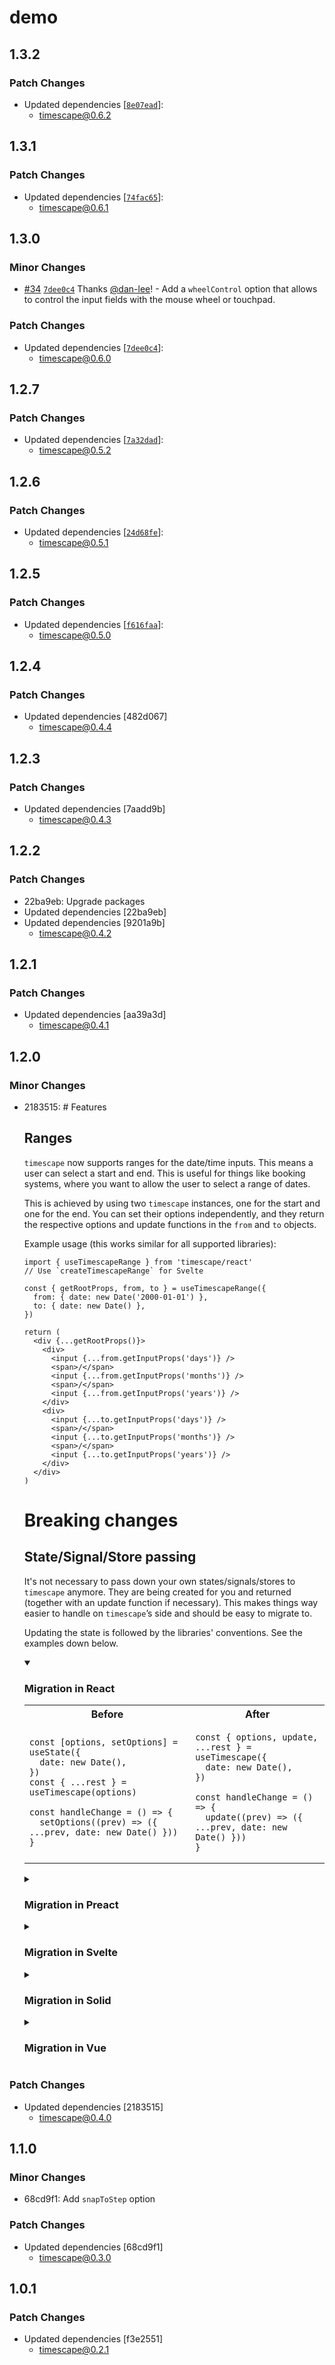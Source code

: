 # demo

## 1.3.2

### Patch Changes

- Updated dependencies [[`8e07ead`](https://github.com/dan-lee/timescape/commit/8e07ead9fe30f16cfdb7be0da6369d786dee06af)]:
  - timescape@0.6.2

## 1.3.1

### Patch Changes

- Updated dependencies [[`74fac65`](https://github.com/dan-lee/timescape/commit/74fac65b95f871e6c37edc6edb0ff16495183903)]:
  - timescape@0.6.1

## 1.3.0

### Minor Changes

- [#34](https://github.com/dan-lee/timescape/pull/34) [`7dee0c4`](https://github.com/dan-lee/timescape/commit/7dee0c4b031230a00654d8fc9c96d18318b0d3c9) Thanks [@dan-lee](https://github.com/dan-lee)! - Add a `wheelControl` option that allows to control the input fields with the mouse wheel or touchpad.

### Patch Changes

- Updated dependencies [[`7dee0c4`](https://github.com/dan-lee/timescape/commit/7dee0c4b031230a00654d8fc9c96d18318b0d3c9)]:
  - timescape@0.6.0

## 1.2.7

### Patch Changes

- Updated dependencies [[`7a32dad`](https://github.com/dan-lee/timescape/commit/7a32dad8e37dc481d180b5e87169ec0abf3a9304)]:
  - timescape@0.5.2

## 1.2.6

### Patch Changes

- Updated dependencies [[`24d68fe`](https://github.com/dan-lee/timescape/commit/24d68fe1411de8f1276de8e79a649188618521bf)]:
  - timescape@0.5.1

## 1.2.5

### Patch Changes

- Updated dependencies [[`f616faa`](https://github.com/dan-lee/timescape/commit/f616faa325f5d98dc530c030d4d26578adcb01ec)]:
  - timescape@0.5.0

## 1.2.4

### Patch Changes

- Updated dependencies [482d067]
  - timescape@0.4.4

## 1.2.3

### Patch Changes

- Updated dependencies [7aadd9b]
  - timescape@0.4.3

## 1.2.2

### Patch Changes

- 22ba9eb: Upgrade packages
- Updated dependencies [22ba9eb]
- Updated dependencies [9201a9b]
  - timescape@0.4.2

## 1.2.1

### Patch Changes

- Updated dependencies [aa39a3d]
  - timescape@0.4.1

## 1.2.0

### Minor Changes

- 2183515: # Features

  ## Ranges

  `timescape` now supports ranges for the date/time inputs. This means a user can select a start and end. This is useful for things like booking systems, where you want to allow the user to select a range of dates.

  This is achieved by using two `timescape` instances, one for the start and one for the end. You can set their options independently, and they return the respective options and update functions in the `from` and `to` objects.

  Example usage (this works similar for all supported libraries):

  ```tsx
  import { useTimescapeRange } from 'timescape/react'
  // Use `createTimescapeRange` for Svelte

  const { getRootProps, from, to } = useTimescapeRange({
    from: { date: new Date('2000-01-01') },
    to: { date: new Date() },
  })

  return (
    <div {...getRootProps()}>
      <div>
        <input {...from.getInputProps('days')} />
        <span>/</span>
        <input {...from.getInputProps('months')} />
        <span>/</span>
        <input {...from.getInputProps('years')} />
      </div>
      <div>
        <input {...to.getInputProps('days')} />
        <span>/</span>
        <input {...to.getInputProps('months')} />
        <span>/</span>
        <input {...to.getInputProps('years')} />
      </div>
    </div>
  )
  ```

  # Breaking changes

  ## State/Signal/Store passing

  It's not necessary to pass down your own states/signals/stores to `timescape` anymore.
  They are being created for you and returned (together with an update function if necessary). This makes things way easier to handle on `timescape`’s side and should be easy to migrate to.

  Updating the state is followed by the libraries' conventions. See the examples down below.

  <details open>
  <summary><h3>Migration in React</h3></summary>

  <table>
  <tr>
  <th>Before
  <th>After
  <tr>
  <td>

  ```tsx
  const [options, setOptions] = useState({
    date: new Date(),
  })
  const { ...rest } = useTimescape(options)

  const handleChange = () => {
    setOptions((prev) => ({ ...prev, date: new Date() }))
  }
  ```

  <td>

  ```tsx
  const { options, update, ...rest } = useTimescape({
    date: new Date(),
  })

  const handleChange = () => {
    update((prev) => ({ ...prev, date: new Date() }))
  }
  ```

  </table>

  </details>

  <details>
  <summary><h3>Migration in Preact</h3></summary>

  <table>

  <tr>
  <th>Before
  <th>After
  <tr>
  <td>

  ```tsx
  const options = useSignal({ date: new Date() })
  const { ...rest } = useTimescape(options)

  const handleChange = () => {
    options.value = {
      ...options.value,
      date: new Date(),
    }
  }
  ```

  <td>

  ```tsx
  const { options, ...rest } = useTimescape({
    date: new Date(),
  })

  const handleChange = () => {
    options.value = {
      ...options.value,
      date: new Date(),
    }
  }
  ```

  </table>

  </details>

  <details>
  <summary><h3>Migration in Svelte</h3></summary>

  <table>
  <tr>
  <th>Before
  <th>After
  <tr>
  <td>

  ```tsx
  const options = writable({
    date: new Date(),
  })
  const { ...rest } = useTimescape(options)

  const handleChange = () => {
    options.update((options) => ({
      ...options,
      date: new Date(),
    }))
  }
  ```

  <td>

  ```tsx
  const { options, ...rest } = useTimescape({
    date: new Date(),
  })

  const handleChange = () => {
    options.update((options) => ({
      ...options,
      date: new Date(),
    }))
  }
  ```

  </table>
  </details>

  <details>
  <summary><h3>Migration in Solid</h3></summary>

  <table>
  <tr>
  <th>Before
  <th>After
  <tr>
  <td>

  ```tsx
  const [options, setOptions] = createSignal({
    date: new Date(),
  })
  const { ...rest } = useTimescape(options)

  const handleChange = () => {
    setOptions('date', new Date())
    // or object notation: setOptions({ … })
  }
  ```

  <td>

  ```tsx
  const { options, update, ...rest } = useTimescape({
    date: new Date(),
  })

  const handleChange = () => {
    update('date', new Date())
    // or object notation: update({ … })
  }
  ```

  </table>
  </details>

  <details>
  <summary><h3>Migration in Vue</h3></summary>

  <table>
  <tr>
  <th>Before
  <th>After
  <tr>
  <td>

  ```tsx
  const date = ref(new Date())
  const options = reactive({ date })
  const { ...rest } = useTimescape(options)

  // Set later:
  // <button @click="date = new Date()">
  ```

  <td>

  ```tsx
  const { options, ...rest } = useTimescape({
    date: new Date(),
  })

  // Set later:
  // <button @click="options.date = new Date()">
  ```

  </table>
  </details>

### Patch Changes

- Updated dependencies [2183515]
  - timescape@0.4.0

## 1.1.0

### Minor Changes

- 68cd9f1: Add `snapToStep` option

### Patch Changes

- Updated dependencies [68cd9f1]
  - timescape@0.3.0

## 1.0.1

### Patch Changes

- Updated dependencies [f3e2551]
  - timescape@0.2.1
